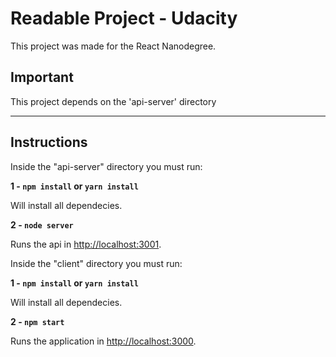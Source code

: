 # Readable Project - Udacity
This project was made for the React Nanodegree.

## Important

This project depends on the 'api-server' directory

***

## Instructions

Inside the "api-server" directory you must run:

**1 - `npm install` or `yarn install`**

Will install all dependecies.

**2 - `node server`**

Runs the api in [http://localhost:3001](http://localhost:3001).

Inside the "client" directory you must run:

**1 - `npm install` or `yarn install`**

Will install all dependecies.

**2 - `npm start`**

Runs the application in [http://localhost:3000](http://localhost:3000).
